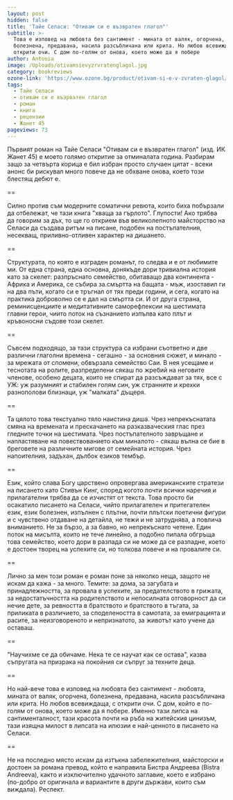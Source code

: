 ```yaml
---
layout: post
hidden: false
title: 'Тайе Селаси: "Отивам си е възвратен глагол"'
subtitle: >-
  Това е изповед на любовта без сантимент - мината от валяк, огорчена,
  болезнена, предавана, насила разсъбличана или крита. Но любов всевиждаща, с
  открити очи. С дом по-голям от онова, което може да я побере
author: Antonia
image: /Uploads/otivamsievyzrvratenglagol.jpg
category: bookreviews
ozone-link: 'https://www.ozone.bg/product/otivam-si-e-v-zvraten-glagol/'
tags:
  - Тайе Селаси
  - отивам си е възрватен глагол
  - роман
  - книга
  - рецензии
  - Жанет 45
pageviews: 73
---
```

Първият роман на Тайе Селаси "Отивам си е възвратен глагол" (изд. ИК Жанет 45) е моето голямо откритие за отминалата година. Разбирам защо за четвърта корица е бил избран просто случаен цитат - всеки анонс би рискувал много повече да не обхване онова, което този блестящ дебют е.

\==

Силно против съм модерните соматични ревюта, които биха побързали да отбележат, че тази книга "хваща за гърлото". Глупости! Ако трябва да говорим за дъх, то ще го открием във великолепното майсторство на Селаси да създава ритъм на писане, подобен на постъпателния, несекващ, приливно-отливен характер на дишането.

\==

Структурата, по която е изграден романът, го следва и е от любимите ми. От една страна, една основна, донякъде дори тривиална история като за скелет: разпръснато семейство, обитаващо два континента - Африка и Америка, се събира за.смъртта на бащата - мъж, изоставил ги на два пъти, когато си е тръгнал от тях преди години, и сега, когато на практика доброволно се е дал на смъртта си. И от друга страна, реминисценциите и медитативните саморефлексии на шестимата главни герои, чиито поток на съзнанието изпълва като плът и кръвоносни съдове този скелет.

\==

Съвсем подходящо, за тази структура са избрани съответно и две различни глаголни времена - сегашно - за основния сюжет, и минало - за мрежата от спомени, обвързала семейство Саи. В нея усещаме и теснотата на ролите, разпределени сякаш по жребий на неговите членове, особено децата, които не спират да разсъждават за тях, все с УЖ: уж разумният и стабилен голям син, уж странните и крехки разнополови близнаци, уж "малката" дъщеря.

\==

Та цялото това текстуално тяло наистина диша. Чрез непрекъснатата смяна на времената и прескачането на разказваческия глас през гледните точки на шестимата. Чрез постъпателното завръщане и напластяване на повествованието към миналото - сякаш вълна се бие в бреговете на различните мигове от семейната история. Чрез напоителния, задъхан, дълбок езиков тембър.

\==

Език, който слава Богу царствено опровергава американските стратези на писането като Стивън Кинг, според когото почти всички наречия и прилагателни трябва да се изчистят от текста. Това просто би осакатило писането на Селаси, чийто прилагателен и притегателен език, език болезнен, изпълнен с плътни, почти плътски поетични фигури и с чувствено отдаване на детайла, не тежи и не затруднява, а повлича вниманието. Не за бързо, а за бавно, но непрекъснато четене. Един поток на мисълта, които не тече линейно, а подобно пипала обгръща това семейство, което дори в разпада си не може да се разпадне, което е достоен творец на успехите си, но толкова повече и на провалите си.

\==

Лично за мен този роман е роман поне за няколко неща, защото не искам да кажа - за много. Темите: за дома, за загубата и принадлежността, за провала в успехите, за предателството в грижата, за недостатъчността на родителството и непосилната отговорност да си нечие дете, за ревността в братството и братството в тъгата, за приликата в различието, за споделеността в самотата, за емиграцията и расите, за неизговореното и непризнатото, за животът като учене да оставаш.

\==

"Научихме се да обичаме. Нека те се научат как се остава", казва съпругата на призрака на покойния си съпруг за техните деца.

\==

Но най-вече това е изповед на любовта без сантимент - любовта, мината от валяк, огорчена, болезнена, предавана, насила разсъбличана или крита. Но любов всевиждаща, с открити очи. С дом, който е по-голям от онова, което може да я побере. Именно тази липса на сантименталност, тази красота почти на ръба на житейския цинизъм, тази изящна милост в липсата на илюзии е най-ценното в писането на Селаси.

\==

Не на последно място искам да изтъкна забележителния, майсторски и достоен за романа превод, който е направила Бистра Андреева (Bistra Andreeva), както и изключително удачното заглавие, което е избрано (по-добро от оригинала и вариантите в други държави, които съм виждала). Респект.
